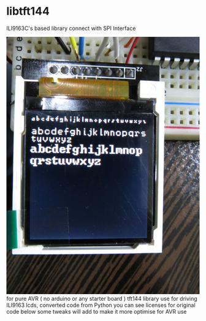 # libtft144

ILI9163C's based library connect with SPI Interface

![Fonts Preview](fonts_preview.jpg "Fonts Preview") 
for pure AVR ( no arduino or any starter board ) tft144 library
use for driving ILI9163 lcds, converted code from Python
you can see licenses for original code below
some tweaks will add to make it more optimise for AVR use

